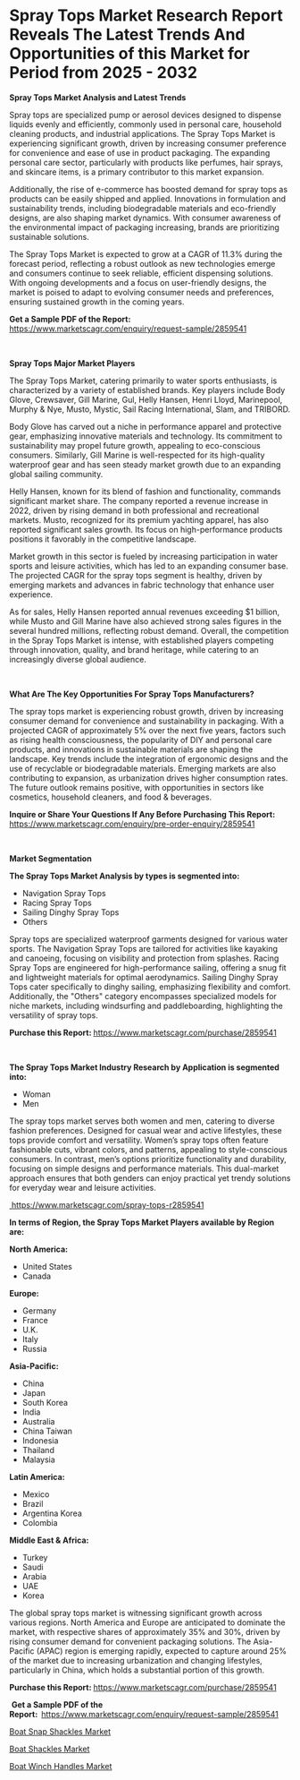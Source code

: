 <p><h1>Spray Tops Market Research Report Reveals The Latest Trends And Opportunities of this Market for Period from 2025 - 2032</h1></p><p><strong>Spray Tops Market Analysis and Latest Trends</strong></p>
<p><p>Spray tops are specialized pump or aerosol devices designed to dispense liquids evenly and efficiently, commonly used in personal care, household cleaning products, and industrial applications. The Spray Tops Market is experiencing significant growth, driven by increasing consumer preference for convenience and ease of use in product packaging. The expanding personal care sector, particularly with products like perfumes, hair sprays, and skincare items, is a primary contributor to this market expansion.</p><p>Additionally, the rise of e-commerce has boosted demand for spray tops as products can be easily shipped and applied. Innovations in formulation and sustainability trends, including biodegradable materials and eco-friendly designs, are also shaping market dynamics. With consumer awareness of the environmental impact of packaging increasing, brands are prioritizing sustainable solutions.</p><p>The Spray Tops Market is expected to grow at a CAGR of 11.3% during the forecast period, reflecting a robust outlook as new technologies emerge and consumers continue to seek reliable, efficient dispensing solutions. With ongoing developments and a focus on user-friendly designs, the market is poised to adapt to evolving consumer needs and preferences, ensuring sustained growth in the coming years.</p></p>
<p><strong>Get a Sample PDF of the Report:&nbsp;</strong> <a href="https://www.marketscagr.com/enquiry/request-sample/2859541?utm_campaign=1848&utm_medium=2&utm_source=Github&utm_content=ia&utm_term=12032025&utm_id=spray-tops">https://www.marketscagr.com/enquiry/request-sample/2859541</a></p>
<p>&nbsp;</p>
<p><strong>Spray Tops Major Market Players</strong></p>
<p><p>The Spray Tops Market, catering primarily to water sports enthusiasts, is characterized by a variety of established brands. Key players include Body Glove, Crewsaver, Gill Marine, Gul, Helly Hansen, Henri Lloyd, Marinepool, Murphy & Nye, Musto, Mystic, Sail Racing International, Slam, and TRIBORD. </p><p>Body Glove has carved out a niche in performance apparel and protective gear, emphasizing innovative materials and technology. Its commitment to sustainability may propel future growth, appealing to eco-conscious consumers. Similarly, Gill Marine is well-respected for its high-quality waterproof gear and has seen steady market growth due to an expanding global sailing community.</p><p>Helly Hansen, known for its blend of fashion and functionality, commands significant market share. The company reported a revenue increase in 2022, driven by rising demand in both professional and recreational markets. Musto, recognized for its premium yachting apparel, has also reported significant sales growth. Its focus on high-performance products positions it favorably in the competitive landscape.</p><p>Market growth in this sector is fueled by increasing participation in water sports and leisure activities, which has led to an expanding consumer base. The projected CAGR for the spray tops segment is healthy, driven by emerging markets and advances in fabric technology that enhance user experience.</p><p>As for sales, Helly Hansen reported annual revenues exceeding $1 billion, while Musto and Gill Marine have also achieved strong sales figures in the several hundred millions, reflecting robust demand. Overall, the competition in the Spray Tops Market is intense, with established players competing through innovation, quality, and brand heritage, while catering to an increasingly diverse global audience.</p></p>
<p>&nbsp;</p>
<p><strong>What Are The Key Opportunities For Spray Tops Manufacturers?</strong></p>
<p><p>The spray tops market is experiencing robust growth, driven by increasing consumer demand for convenience and sustainability in packaging. With a projected CAGR of approximately 5% over the next five years, factors such as rising health consciousness, the popularity of DIY and personal care products, and innovations in sustainable materials are shaping the landscape. Key trends include the integration of ergonomic designs and the use of recyclable or biodegradable materials. Emerging markets are also contributing to expansion, as urbanization drives higher consumption rates. The future outlook remains positive, with opportunities in sectors like cosmetics, household cleaners, and food & beverages.</p></p>
<p><strong>Inquire or Share Your Questions If Any Before Purchasing This Report:</strong> <a href="https://www.marketscagr.com/enquiry/pre-order-enquiry/2859541?utm_campaign=1848&utm_medium=2&utm_source=Github&utm_content=ia&utm_term=12032025&utm_id=spray-tops">https://www.marketscagr.com/enquiry/pre-order-enquiry/2859541</a></p>
<p>&nbsp;</p>
<p><strong>Market Segmentation</strong></p>
<p><strong>The Spray Tops Market Analysis by types is segmented into:</strong></p>
<p><ul><li> Navigation Spray Tops</li><li>Racing Spray Tops</li><li>Sailing Dinghy Spray Tops</li><li>Others </li></ul></p>
<p><p>Spray tops are specialized waterproof garments designed for various water sports. The Navigation Spray Tops are tailored for activities like kayaking and canoeing, focusing on visibility and protection from splashes. Racing Spray Tops are engineered for high-performance sailing, offering a snug fit and lightweight materials for optimal aerodynamics. Sailing Dinghy Spray Tops cater specifically to dinghy sailing, emphasizing flexibility and comfort. Additionally, the "Others" category encompasses specialized models for niche markets, including windsurfing and paddleboarding, highlighting the versatility of spray tops.</p></p>
<p><strong>Purchase this Report:&nbsp;</strong><a href="https://www.marketscagr.com/purchase/2859541?utm_campaign=1848&utm_medium=2&utm_source=Github&utm_content=ia&utm_term=12032025&utm_id=spray-tops">https://www.marketscagr.com/purchase/2859541</a></p>
<p>&nbsp;</p>
<p><strong>The Spray Tops Market Industry Research by Application is segmented into:</strong></p>
<p><ul><li> Woman</li><li>Men </li></ul></p>
<p><p>The spray tops market serves both women and men, catering to diverse fashion preferences. Designed for casual wear and active lifestyles, these tops provide comfort and versatility. Women’s spray tops often feature fashionable cuts, vibrant colors, and patterns, appealing to style-conscious consumers. In contrast, men’s options prioritize functionality and durability, focusing on simple designs and performance materials. This dual-market approach ensures that both genders can enjoy practical yet trendy solutions for everyday wear and leisure activities.</p></p>
<p><a href="https://www.marketscagr.com/spray-tops-r2859541?utm_campaign=1848&utm_medium=2&utm_source=Github&utm_content=ia&utm_term=12032025&utm_id=spray-tops">&nbsp;https://www.marketscagr.com/spray-tops-r2859541</a></p>
<p><strong>In terms of Region, the Spray Tops Market Players available by Region are:</strong></p>
<p>
    <p> <strong> North America: </strong>
        <ul>
            <li>United States</li>
            <li>Canada</li>
        </ul>
        </p> 
    <p> <strong> Europe: </strong>
        <ul>
            <li>Germany</li>
            <li>France</li>
            <li>U.K.</li>
            <li>Italy</li>
            <li>Russia</li>
        </ul>
        </p> 
    <p> <strong> Asia-Pacific: </strong>
        <ul>
            <li>China</li>
            <li>Japan</li>
            <li>South Korea</li>
            <li>India</li>
            <li>Australia</li>
            <li>China Taiwan</li>
            <li>Indonesia</li>
            <li>Thailand</li>
            <li>Malaysia</li>
        </ul>
        </p> 
    <p> <strong> Latin America: </strong>
        <ul>
            <li>Mexico</li>
            <li>Brazil</li>
            <li>Argentina Korea</li>
            <li>Colombia</li>
        </ul>
        </p> 
    <p> <strong> Middle East & Africa: </strong>
        <ul>
            <li>Turkey</li>
            <li>Saudi</li>
            <li>Arabia</li>
            <li>UAE</li>
            <li>Korea</li>
        </ul>
    </p>
    </p>
<p><p>The global spray tops market is witnessing significant growth across various regions. North America and Europe are anticipated to dominate the market, with respective shares of approximately 35% and 30%, driven by rising consumer demand for convenient packaging solutions. The Asia-Pacific (APAC) region is emerging rapidly, expected to capture around 25% of the market due to increasing urbanization and changing lifestyles, particularly in China, which holds a substantial portion of this growth.</p></p>
<p><strong>Purchase this Report: </strong><a href="https://www.marketscagr.com/purchase/2859541?utm_campaign=1848&utm_medium=2&utm_source=Github&utm_content=ia&utm_term=12032025&utm_id=spray-tops">https://www.marketscagr.com/purchase/2859541</a></p>
<p>&nbsp;<strong>Get a Sample PDF of the Report:&nbsp;&nbsp;</strong><a href="https://www.marketscagr.com/enquiry/request-sample/2859541?utm_campaign=1848&utm_medium=2&utm_source=Github&utm_content=ia&utm_term=12032025&utm_id=spray-tops">https://www.marketscagr.com/enquiry/request-sample/2859541</a></p>
<p><strong></strong></p>
<p><p><a href="https://github.com/WillieWoodard/Market-Research-Report-List-7/blob/main/boat-snap-shackles-market.md?utm_campaign=1848&utm_medium=2&utm_source=Github&utm_content=ia&utm_term=12032025&utm_id=spray-tops">Boat Snap Shackles Market</a></p><p><a href="https://github.com/shapurforouz/Market-Research-Report-List-1/blob/main/boat-shackles-market.md?utm_campaign=1848&utm_medium=2&utm_source=Github&utm_content=ia&utm_term=12032025&utm_id=spray-tops">Boat Shackles Market</a></p><p><a href="https://github.com/siriyagayo/Market-Research-Report-List-1/blob/main/boat-winch-handles-market.md?utm_campaign=1848&utm_medium=2&utm_source=Github&utm_content=ia&utm_term=12032025&utm_id=spray-tops">Boat Winch Handles Market</a></p></p>